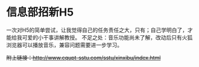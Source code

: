 

# 信息部招新H5
一次对H5的简单尝试，让我觉得自己的任务责任之大，只有；自己学明白了，才能给我可爱的小干事讲解教授。
不足之处：音乐功能尚未了解，改动后只有火狐浏览器可以播放音乐，兼容问题需要进一步学习。

~~附上链接：http://www.cqupt-sstu.com/sstu/xinxibu/index.html~~
